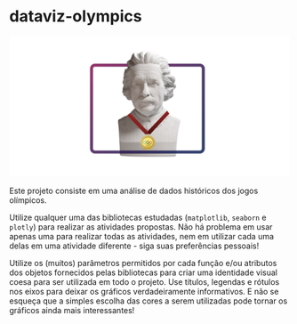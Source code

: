 # dataviz-olympics

<img src="/images/Capa - Dataviz olympics branco_Prancheta 1.png">

Este projeto consiste em uma análise de dados históricos dos jogos olímpicos.

Utilize qualquer uma das bibliotecas estudadas (```matplotlib```, ```seaborn``` e ```plotly```) para realizar as atividades propostas. Não há problema em usar apenas uma para realizar todas as atividades, nem em utilizar cada uma delas em uma atividade diferente - siga suas preferências pessoais!

Utilize os (muitos) parâmetros permitidos por cada função e/ou atributos dos objetos fornecidos pelas bibliotecas para criar uma identidade visual coesa para ser utilizada em todo o projeto. Use títulos, legendas e rótulos nos eixos para deixar os gráficos verdadeiramente informativos. E não se esqueça que a simples escolha das cores a serem utilizadas pode tornar os gráficos ainda mais interessantes!